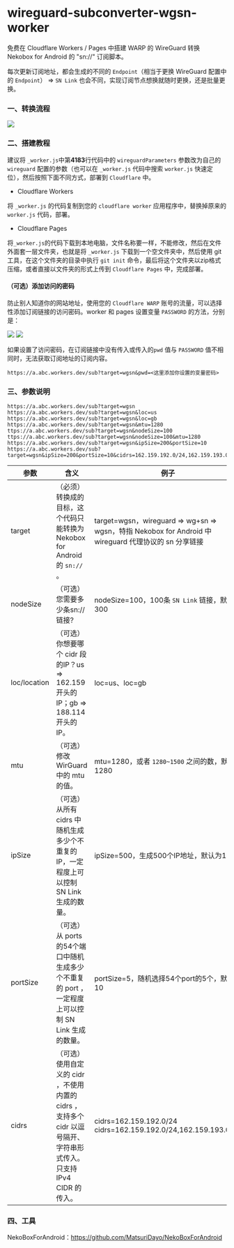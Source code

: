 # wireguard-subconverter-wgsn-worker

免费在 Cloudflare Workers / Pages 中搭建 WARP 的 WireGuard 转换 Nekobox for Android 的 "sn://" 订阅脚本。

每次更新订阅地址，都会生成的不同的 `Endpoint`（相当于更换 WireGuard 配置中的 `Endpoint`） => `SN Link` 也会不同，实现订阅节点想换就随时更换，还是批量更换。



### 一、转换流程

<img src="images\图1.png" />

### 二、搭建教程

建议将 `_worker.js`中第**4183**行代码中的 `wireguardParameters` 参数改为自己的 `wireguard` 配置的参数（也可以在 `_worker.js` 代码中搜索 `worker.js` 快速定位），然后按照下面不同方式，部署到 `Cloudflare` 中。

- Cloudflare Workers

将 `_worker.js` 的代码复制到您的 `cloudflare worker` 应用程序中，替换掉原来的 `worker.js` 代码，部署。

- Cloudflare Pages

将`_worker.js`的代码下载到本地电脑，文件名称要一样，不能修改，然后在文件外面套一层文件夹，也就是将 `_worker.js` 下载到一个空文件夹中，然后使用 git 工具，在这个文件夹的目录中执行 `git init` 命令，最后将这个文件夹以zip格式压缩，或者直接以文件夹的形式上传到 `Cloudflare Pages` 中，完成部署。

#### （可选）添加访问的密码

防止别人知道你的网站地址，使用您的 `Cloudflare WARP` 账号的流量，可以选择性添加订阅链接的访问密码。worker 和 pages 设置变量 `PASSWORD` 的方法，分别是：

<img src="images\图2.png" />

<img src="images\图3.png" />

如果设置了访问密码，在订阅链接中没有传入或传入的`pwd` 值与  `PASSWORD` 值不相同时，无法获取订阅地址的订阅内容。
```
https://a.abc.workers.dev/sub?target=wgsn&pwd=<这里添加你设置的变量密码>
```

### 三、参数说明

```
https://a.abc.workers.dev/sub?target=wgsn
https://a.abc.workers.dev/sub?target=wgsn&loc=us
https://a.abc.workers.dev/sub?target=wgsn&loc=gb
https://a.abc.workers.dev/sub?target=wgsn&mtu=1280
ttps://a.abc.workers.dev/sub?target=wgsn&nodeSize=100
ttps://a.abc.workers.dev/sub?target=wgsn&nodeSize=100&mtu=1280
https://a.abc.workers.dev/sub?target=wgsn&ipSize=200&portSize=10
https://a.abc.workers.dev/sub?target=wgsn&ipSize=200&portSize=10&cidrs=162.159.192.0/24,162.159.193.0/24
```

| 参数         | 含义                                                         | 例子                                                         |
| ------------ | ------------------------------------------------------------ | ------------------------------------------------------------ |
| target       | （必须）转换成的目标，这个代码只能转换为Nekobox for Android 的 `sn://` 。 | target=wgsn，wireguard => wg+sn => wgsn，特指 Nekobox for Android 中 wireguard 代理协议的 sn 分享链接 |
| nodeSize     | （可选）您需要多少条sn://链接?                               | nodeSize=100，100条 `SN Link` 链接，默认为300                |
| loc/location | （可选）你想要哪个 cidr 段的IP？us => 162.159开头的IP；gb => 188.114开头的IP。 | loc=us、loc=gb                                               |
| mtu          | （可选）修改 WirGuard 中的 mtu 的值。                        | mtu=1280，或者 `1280~1500` 之间的数，默认1280                |
| ipSize       | （可选）从所有 cidrs 中随机生成多少个不重复的IP，一定程度上可以控制 SN Link 生成的数量。 | ipSize=500，生成500个IP地址，默认为1000                      |
| portSize     | （可选）从 ports 的54个端口中随机生成多少个不重复的 port ，一定程度上可以控制 SN Link 生成的数量。 | portSize=5，随机选择54个port的5个，默认为10                  |
| cidrs        | （可选）使用自定义的 cidr ，不使用内置的 cidrs ，支持多个 cidr 以逗号隔开、字符串形式传入。只支持 IPv4 CIDR 的传入。 | cidrs=162.159.192.0/24<br>cidrs=162.159.192.0/24,162.159.193.0/24 |

### 四、工具

NekoBoxForAndroid：https://github.com/MatsuriDayo/NekoBoxForAndroid
